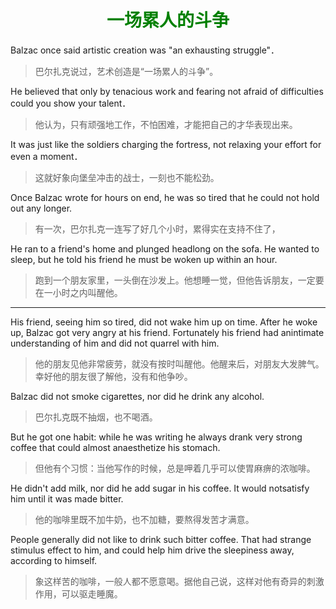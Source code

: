# <center> <font color=green>一场累人的斗争</font></center> 

Balzac once said artistic creation was "an exhausting struggle"．

> 巴尔扎克说过，艺术创造是“一场累人的斗争”。

He believed that only by tenacious work and fearing not afraid of difficulties could you show your talent．

> 他认为，只有顽强地工作，不怕困难，才能把自己的才华表现出来。

It was just like the soldiers charging the fortress, not relaxing your effort for even a moment．

> 这就好象向堡垒冲击的战士，一刻也不能松劲。

Once Balzac wrote for hours on end, he was so tired that he could not hold out any longer.

> 有一次，巴尔扎克一连写了好几个小时，累得实在支持不住了，

He ran to a friend's home and plunged headlong on the sofa. He wanted to sleep, but he told his friend he must be woken up within an hour.

> 跑到一个朋友家里，一头倒在沙发上。他想睡一觉，但他告诉朋友，一定要在一小时之内叫醒他。

***

His friend, seeing him so tired, did not wake him up on time. After he woke up, Balzac got very angry at his friend. Fortunately his friend had anintimate understanding of him and did not quarrel with him.

> 他的朋友见他非常疲劳，就没有按时叫醒他。他醒来后，对朋友大发脾气。幸好他的朋友很了解他，没有和他争吵。

Balzac did not smoke cigarettes, nor did he drink any alcohol.

> 巴尔扎克既不抽烟，也不喝酒。

But he got one habit: while he was writing he always drank very strong coffee that could almost anaesthetize his stomach.

> 但他有个习惯：当他写作的时候，总是呷着几乎可以使胃麻痹的浓咖啡。

He didn't add milk, nor did he add sugar in his coffee. It would notsatisfy him until it was made bitter.

> 他的咖啡里既不加牛奶，也不加糖，要熬得发苦才满意。

People generally did not like to drink such bitter coffee. That had strange stimulus effect to him, and could help him drive the sleepiness away, according to himself.

> 象这样苦的咖啡，一般人都不愿意喝。据他自己说，这样对他有奇异的刺激作用，可以驱走睡魔。